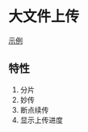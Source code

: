 # 大文件上传
[示例](https://spring011.github.io/bigfile-upload/dist/production/)
## 特性
1. 分片
2. 妙传
3. 断点续传
4. 显示上传进度
